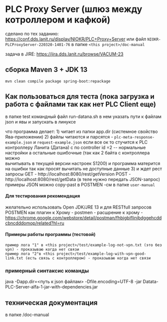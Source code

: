 # PLC Proxy Server (шлюз между котроллером и кафкой)
сделано по тех заданию: https://conf.dds.lanit.ru/display/NIOKR/PLC+Proxy+Server
или файл `NIOKR-PLCProxyServer-220320-1401-76` в папке `<this project>/doc-manual`

задача в JIRE: https://jira.dds.lanit.ru/browse/VACUM-23

## cборка Maven 3 + JDK 13
`mvn clean compile package spring-boot:repackage`

## Как пользоваться для теста (пока загрузка и работа с файлами так как нет PLC Client еще)
в папке test командный файл run-datana.sh
в нем указать пути к файлам json и явы и запускать в линуксе

что программа делает:
    1) читает из папки app.dir (системное свойство Ява-приложении)
    2) файлы читаются и парсятся - `plc-meta-response-example.json` и `request-example.json`
       если все ок то стучится к PLC контроллеру Ланита (Датана) с 
       по controller id =2 -- нормальные настройки а остальные ошибочные (так как 2 байта с контроллера можно  
       вычитывать в текущей версии  настроек S1200)
       и программа матерится на ошибки так как просят вычитать не доступные данные
    3) и ждет рест запросы
        GET - http://localhost:8080/rest/getVersion
        POST - http://localhost:8080/rest/getData   (в теле нужно передать JSON-запрос)
        примеры JSON можно copy-past в POSTMEN  -cм в папке `user-manual`
        
#### Для тестирования рекомендация
желательно использовать Open JDK/JRE 13
и для RESTfull запросов POSTMEN как плагин к Хрому - 
    postmen - расшрение к хрому - https://chrome.google.com/webstore/detail/postman/fhbjgbiflinjbdggehcddcbncdddomop/related?hl=ru          
    
#### Примеры работы программы (тестовой)
    пример лога "1" в <this project>/test/example-log-not-vpn.txt (это без vpn) - проказываю когда нет связи
    пример лога "2"в <this project>/test/example-log-with-vpn-good-link.txt (есть связь с контроллером) - проказываю когда нет связи


### примерный синтаксис команды
java -Dapp.dir=<путь к json файлам> -Dfile.encoding=UTF-8 -jar Datata-PLC-Server-alfa-1-jar-with-dependencies.jar

## техническая документация 
в папке <this project>/doc-manual